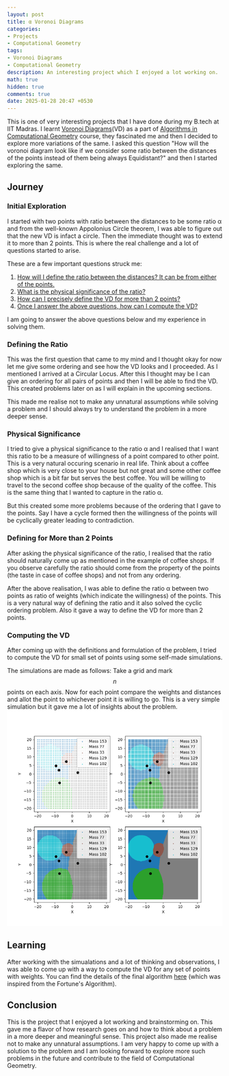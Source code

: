 ```yaml
---
layout: post
title: α Voronoi Diagrams
categories:
- Projects
- Computational Geometry
tags:
- Voronoi Diagrams
- Computational Geometry
description: An interesting project which I enjoyed a lot working on.
math: true
hidden: true
comments: true
date: 2025-01-28 20:47 +0530
---
```

This is one of very interesting projects that I have done during my B.tech at IIT Madras. I learnt [Voronoi Diagrams](https://en.wikipedia.org/wiki/Voronoi_diagram)(VD) as a part of [Algorithms in Computational Geometry](https://ed.iitm.ac.in/~raman/algcomp.html) course, they fascinated me and then I decided to explore more variations of the same. I asked this question "How will the voronoi diagram look like if we consider some ratio between the distances of the points instead of them being always Equidistant?" and then I started exploring the same.

## Journey
### Initial Exploration
I started with two points with ratio between the distances to be some ratio α and from the well-known Appolonius Circle theorem, I was able to figure out that the new VD is infact a circle. Then the immediate thought was to extend it to more than 2 points. This is where the real challenge and a lot of questions started to arise.

These are a few important questions struck me:
1. [How will I define the ratio between the distances? It can be from either of the points.](#defining-the-ratio)
2. [What is the physical significance of the ratio?](#physical-significance)
3. [How can I precisely define the VD for more than 2 points?](#defining-for-more-than-2-points)
4. [Once I answer the above questions, how can I compute the VD?](#computing-the-vd)

I am going to answer the above questions below and my experience in solving them.

### Defining the Ratio
This was the first question that came to my mind and I thought okay for now let me give some ordering and see how the VD looks and I proceeded. As I mentioned I arrived at a Circular Locus. After this I thought may be I can give an ordering for all pairs of points and then I will be able to find the VD. This created problems later on as I will explain in the upcoming sections.

This made me realise not to make any unnatural assumptions while solving a problem and I should always try to understand the problem in a more deeper sense.

### Physical Significance
I tried to give a physical significance to the ratio α and I realised that I want this ratio to be a measure of willingness of a point compared to other point. This is a very natural occuring scenario in real life. Think about a coffee shop which is very close to your house but not great and some other coffee shop which is a bit far but serves the best coffee. You will be willing to travel to the second coffee shop because of the quality of the coffee. This is the same thing that I wanted to capture in the ratio α.

But this created some more problems because of the ordering that I gave to the points. Say I have a cycle formed then the willingness of the points will be cyclically greater leading to contradiction.

### Defining for More than 2 Points
After asking the physical significance of the ratio, I realised that the ratio should naturally come up as mentioned in the example of coffee shops. If you observe carefully the ratio should come from the property of the points (the taste in case of coffee shops) and not from any ordering.

After the above realisation, I was able to define the ratio α between two points as ratio of weights (which indicate the willingness) of the points. This is a very natural way of defining the ratio and it also solved the cyclic ordering problem. Also it gave a way to define the VD for more than 2 points.

### Computing the VD
After coming up with the definitions and formulation of the problem, I tried to compute the VD for small set of points using some self-made simulations.

The simulations are made as follows: Take a grid and mark $$n$$ points on each axis. Now for each point compare the weights and distances and allot the point to whichever point it is willing to go. This is a very simple simulation but it gave me a lot of insights about the problem.
![Desktop View](/assets/img/dominant_regions.webp)

## Learning
After working with the simualations and a lot of thinking and observations, I was able to come up with a way to compute the VD for any set of points with weights. You can find the details of the final algorithm [here](/assets/pdfs/Voronoi.pdf) (which was inspired from the Fortune's Algorithm).

## Conclusion
This is the project that I enjoyed a lot working and brainstorming on. This gave me a flavor of how research goes on and how to think about a problem in a more deeper and meaningful sense. This project also made me realise not to make any unnatural assumptions. I am very happy to come up with a solution to the problem and I am looking forward to explore more such problems in the future and contribute to the field of Computational Geometry.